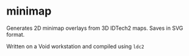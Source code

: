 # minimap
Generates 2D minimap overlays from 3D IDTech2 maps.
Saves in SVG format.

Written on a Void workstation and compiled using `ldc2`

